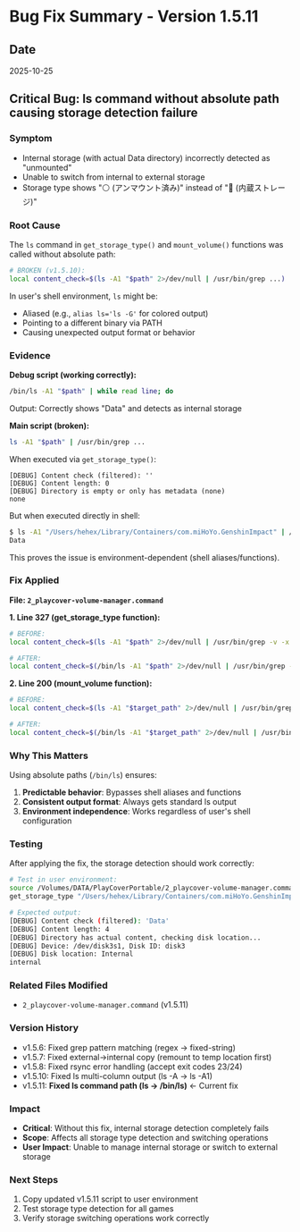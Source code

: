 # Bug Fix Summary - Version 1.5.11

## Date
2025-10-25

## Critical Bug: ls command without absolute path causing storage detection failure

### Symptom
- Internal storage (with actual Data directory) incorrectly detected as "unmounted"
- Unable to switch from internal to external storage
- Storage type shows "⚪ (アンマウント済み)" instead of "💾 (内蔵ストレージ)"

### Root Cause
The `ls` command in `get_storage_type()` and `mount_volume()` functions was called without absolute path:
```bash
# BROKEN (v1.5.10):
local content_check=$(ls -A1 "$path" 2>/dev/null | /usr/bin/grep ...)
```

In user's shell environment, `ls` might be:
- Aliased (e.g., `alias ls='ls -G'` for colored output)
- Pointing to a different binary via PATH
- Causing unexpected output format or behavior

### Evidence
**Debug script (working correctly):**
```bash
/bin/ls -A1 "$path" | while read line; do
```
Output: Correctly shows "Data" and detects as internal storage

**Main script (broken):**
```bash
ls -A1 "$path" | /usr/bin/grep ...
```
When executed via `get_storage_type()`:
```
[DEBUG] Content check (filtered): ''
[DEBUG] Content length: 0
[DEBUG] Directory is empty or only has metadata (none)
none
```

But when executed directly in shell:
```bash
$ ls -A1 "/Users/hehex/Library/Containers/com.miHoYo.GenshinImpact" | /usr/bin/grep ...
Data
```

This proves the issue is environment-dependent (shell aliases/functions).

### Fix Applied

**File: `2_playcover-volume-manager.command`**

**1. Line 327 (get_storage_type function):**
```bash
# BEFORE:
local content_check=$(ls -A1 "$path" 2>/dev/null | /usr/bin/grep -v -x -F '.DS_Store' | ...)

# AFTER:
local content_check=$(/bin/ls -A1 "$path" 2>/dev/null | /usr/bin/grep -v -x -F '.DS_Store' | ...)
```

**2. Line 200 (mount_volume function):**
```bash
# BEFORE:
local content_check=$(ls -A1 "$target_path" 2>/dev/null | /usr/bin/grep -v -x -F '.DS_Store' | ...)

# AFTER:
local content_check=$(/bin/ls -A1 "$target_path" 2>/dev/null | /usr/bin/grep -v -x -F '.DS_Store' | ...)
```

### Why This Matters
Using absolute paths (`/bin/ls`) ensures:
1. **Predictable behavior**: Bypasses shell aliases and functions
2. **Consistent output format**: Always gets standard ls output
3. **Environment independence**: Works regardless of user's shell configuration

### Testing
After applying the fix, the storage detection should work correctly:

```bash
# Test in user environment:
source /Volumes/DATA/PlayCoverPortable/2_playcover-volume-manager.command
get_storage_type "/Users/hehex/Library/Containers/com.miHoYo.GenshinImpact" true

# Expected output:
[DEBUG] Content check (filtered): 'Data'
[DEBUG] Content length: 4
[DEBUG] Directory has actual content, checking disk location...
[DEBUG] Device: /dev/disk3s1, Disk ID: disk3
[DEBUG] Disk location: Internal
internal
```

### Related Files Modified
- `2_playcover-volume-manager.command` (v1.5.11)

### Version History
- v1.5.6: Fixed grep pattern matching (regex → fixed-string)
- v1.5.7: Fixed external→internal copy (remount to temp location first)
- v1.5.8: Fixed rsync error handling (accept exit codes 23/24)
- v1.5.10: Fixed ls multi-column output (ls -A → ls -A1)
- v1.5.11: **Fixed ls command path (ls → /bin/ls)** ← Current fix

### Impact
- **Critical**: Without this fix, internal storage detection completely fails
- **Scope**: Affects all storage type detection and switching operations
- **User Impact**: Unable to manage internal storage or switch to external storage

### Next Steps
1. Copy updated v1.5.11 script to user environment
2. Test storage type detection for all games
3. Verify storage switching operations work correctly
